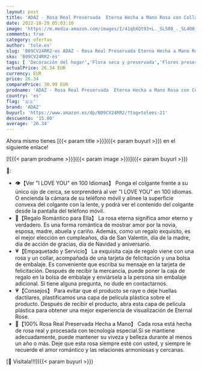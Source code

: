 ```yaml
---
layout: post
title: 'ADAZ - Rosa Real Preservada  Eterna Hecha a Mano Rosa con Collar  Regalos para Tu Novia Originales  Románticos Regalo para Mujer para Día de San Valentín Aniversario Día de la Madre Bodas Cumpleaños Navidad'
date: 2022-10-29 05:03:10
image: 'https://m.media-amazon.com/images/I/41qbXQt93+L._SL500_._SL400_.jpg'
comments: true
category: ofertas
author: 'tole.es'
slug: 'B09CV24RR2-es ADAZ - Rosa Real Preservada Eterna Hecha a Mano Rosa con...'
sku: 'B09CV24RR2-es'
tags: [ 'Decoración del hogar','Flora seca y preservada','Flores preservadas','Hogar y cocina','adaz','navidad','🇪🇸', ]
actualPrice: 26.34 EUR
currency: EUR
price: 26.34
comparePrice: 30.99 EUR
prodname: 'ADAZ - Rosa Real Preservada  Eterna Hecha a Mano Rosa con Collar  Regalos para Tu Novia Originales  Románticos Regalo para Mujer para Día de San Valentín Aniversario Día de la Madre Bodas Cumpleaños Navidad'
country: 'es'
flag: '🇪🇸'
brand: 'ADAZ'
buyurl: 'https://www.amazon.es/dp/B09CV24RR2/?tag=tolees-21'
descuento: '15.00'
average: '26.34'
---
```


Ahora mismo tienes [{{< param title >}}]({{< param buyurl >}}) en el siguiente enlace!

[![{{< param prodname >}}]({{< param image >}})]({{< param buyurl >}})

🔎:

- 👁️【Ver "I LOVE YOU" en 100 Idiomas】 Ponga el colgante frente a su único ojo de cerca, se sorprenderá al ver "I LOVE YOU" en 100 idiomas. O encienda la cámara de su teléfono móvil y alinee la superficie convexa del colgante con la lente, y podrá ver el contenido del colgante desde la pantalla del teléfono móvil.
- 🎁【Regalo Romántico para Ella】 La rosa eterna significa amor eterno y verdadero. Es una forma romántica de mostrar amor por la novia, esposa, madre, abuela y cariño. Además, como un regalo exquisito, es el mejor elección en cumpleaños, día de San Valentín, día de la madre, día de acción de gracias, día de Navidad y aniversario.
- 💗【Empaquetado y Servicio】 La exquisita caja de regalo viene con una rosa y un collar, acompañada de una tarjeta de felicitación y una bolsa de embalaje. Es conveniente que escriba su mensaje en la tarjeta de felicitación. Después de recibir la mercancía, puede poner la caja de regalo en la bolsa de embalaje y enviársela a la persona sin embalaje adicional. Si tiene alguna pregunta, no dude en contactarnos.
- 💗【Consejos】 Para evitar que el producto se raye o deje huellas dactilares, plastificamos una capa de película plástica sobre el producto. Después de recibir el producto, abra esta capa de película plástica para obtener una mejor experiencia de visualización de Eternal Rose.
- 🌹【100% Rosa Real Preservada Hecha a Mano】 Cada rosa está hecha de rosa real y procesada con tecnología especial.Si se mantiene adecuadamente, puede mantener su viveza y belleza durante al menos un año o más. Deje que esta rosa siempre esté con usted, y siempre le recuerde el amor romántico y las relaciones armoniosas y cercanas.

[🛒 Visítala!!!]({{< param buyurl >}})
